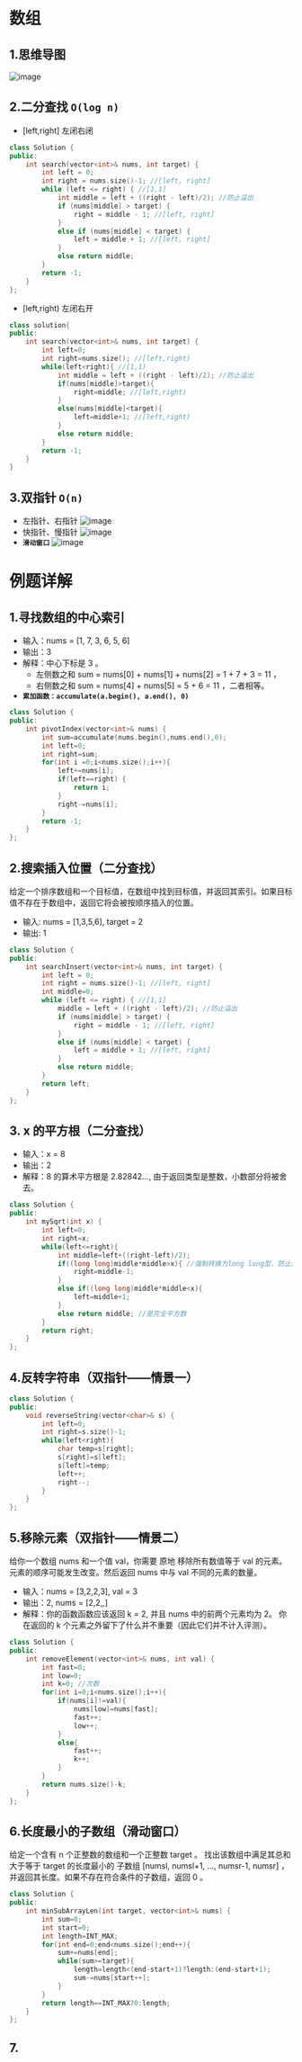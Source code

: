# 数组
## 1.思维导图
![image](https://github.com/user-attachments/assets/0cb9d57d-f6e5-4836-b5c6-6f42780026ac)
## 2.二分查找 **`O(log n)`**
- [left,right] 左闭右闭
```cpp
class Solution {
public:
    int search(vector<int>& nums, int target) {
        int left = 0;
        int right = nums.size()-1; //[left, right]
        while (left <= right) { //[1,1]
            int middle = left + ((right - left)/2); //防止溢出
            if (nums[middle] > target) {
                right = middle - 1; //[left, right]
            } 
            else if (nums[middle] < target) {
                left = middle + 1; //[left, right]
            } 
            else return middle;
        }
        return -1;
    }
}; 
```
- [left,right) 左闭右开
```cpp
class solution{
public:
    int search(vector<int>& nums, int target) {
        int left=0;
        int right=nums.size(); //[left,right)
        while(left<right){ //[1,1)
            int middle = left + ((right - left)/2); //防止溢出
            if(nums[middle]>target){
                right=middle; //[left,right)
            }
            else(nums[middle]<target){ 
                left=middle+1; //[left,right)
            }
            else return middle;
        }
        return -1;
    }
}
```
## 3.双指针 **`O(n)`**
- 左指针、右指针
![image](https://github.com/user-attachments/assets/895ebb28-786c-4507-97d1-ab5625bc3f8a)
- 快指针、慢指针
![image](https://github.com/user-attachments/assets/c96083d3-80a0-4851-a12f-52aee2e4494d)
- **`滑动窗口`**
![image](https://github.com/user-attachments/assets/d245e6e4-b94b-4395-868a-870f94d05b47)
# 例题详解
## 1.寻找数组的中心索引
- 输入：nums = [1, 7, 3, 6, 5, 6]
- 输出：3
- 解释：中心下标是 3 。
  - 左侧数之和 sum = nums[0] + nums[1] + nums[2] = 1 + 7 + 3 = 11 ，
  - 右侧数之和 sum = nums[4] + nums[5] = 5 + 6 = 11 ，二者相等。
- **`累加函数：accumulate(a.begin(), a.end(), 0) `**
```cpp
class Solution {
public:
    int pivotIndex(vector<int>& nums) {
        int sum=accumulate(nums.begin(),nums.end(),0);
        int left=0;
        int right=sum;
        for(int i =0;i<nums.size();i++){
            left+=nums[i];
            if(left==right) {
                return i;
            }
            right-=nums[i];
        }
        return -1;
    }
};
```
## 2.搜索插入位置（二分查找）
给定一个排序数组和一个目标值，在数组中找到目标值，并返回其索引。如果目标值不存在于数组中，返回它将会被按顺序插入的位置。
- 输入: nums = [1,3,5,6], target = 2
- 输出: 1
```cpp
class Solution {
public:
    int searchInsert(vector<int>& nums, int target) {
        int left = 0;
        int right = nums.size()-1; //[left, right]
        int middle=0;
        while (left <= right) { //[1,1]
            middle = left + ((right - left)/2); //防止溢出
            if (nums[middle] > target) {
                right = middle - 1; //[left, right]
            } 
            else if (nums[middle] < target) {
                left = middle + 1; //[left, right]
            } 
            else return middle;
        }
        return left;
    }
};
```
## 3. x 的平方根（二分查找）
- 输入：x = 8
- 输出：2
- 解释：8 的算术平方根是 2.82842..., 由于返回类型是整数，小数部分将被舍去。
```cpp
class Solution {
public:
    int mySqrt(int x) {
        int left=0;
        int right=x;
        while(left<=right){
            int middle=left+((right-left)/2);
            if((long long)middle*middle>x){ //强制转换为long long型，防止溢出
                right=middle-1;
            }
            else if((long long)middle*middle<x){
                left=middle+1;
            }
            else return middle; //是完全平方数
        }
        return right;
    }
};
```
## 4.反转字符串（双指针——情景一）
```cpp
class Solution {
public:
    void reverseString(vector<char>& s) {
        int left=0;
        int right=s.size()-1;
        while(left<right){
            char temp=s[right];
            s[right]=s[left];
            s[left]=temp;
            left++;
            right--;
        }
    }
};
```
## 5.移除元素（双指针——情景二）
给你一个数组 nums 和一个值 val，你需要 原地 移除所有数值等于 val 的元素。元素的顺序可能发生改变。然后返回 nums 中与 val 不同的元素的数量。
- 输入：nums = [3,2,2,3], val = 3
- 输出：2, nums = [2,2,_,_]
- 解释：你的函数函数应该返回 k = 2, 并且 nums 中的前两个元素均为 2。 你在返回的 k 个元素之外留下了什么并不重要（因此它们并不计入评测）。
```cpp
class Solution {
public:
    int removeElement(vector<int>& nums, int val) {
        int fast=0;
        int low=0;
        int k=0; //次数
        for(int i=0;i<nums.size();i++){
            if(nums[i]!=val){
                nums[low]=nums[fast];
                fast++;
                low++;
            }
            else{
                fast++;
                k++;
            }
        }
        return nums.size()-k;
    }
};
```
## 6.长度最小的子数组（滑动窗口）
给定一个含有 n 个正整数的数组和一个正整数 target 。
找出该数组中满足其总和大于等于 target 的长度最小的 子数组 [numsl, numsl+1, ..., numsr-1, numsr] ，并返回其长度。如果不存在符合条件的子数组，返回 0 。
```cpp
class Solution {
public:
    int minSubArrayLen(int target, vector<int>& nums) {
        int sum=0;
        int start=0;
        int length=INT_MAX;
        for(int end=0;end<nums.size();end++){
            sum+=nums[end];
            while(sum>=target){
                length=length<(end-start+1)?length:(end-start+1);
                sum-=nums[start++];
            }
        }
        return length==INT_MAX?0:length;
    }
};
```
## 7.